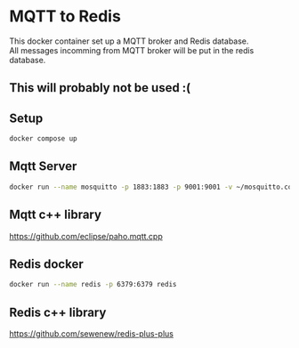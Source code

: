 # MQTT to Redis

This docker container set up a MQTT broker and Redis database.</br>
All messages incomming from MQTT broker will be put in the redis database.</br>

## This will probably not be used :(

## Setup

```bash
docker compose up
```

## Mqtt Server

```bash
docker run --name mosquitto -p 1883:1883 -p 9001:9001 -v ~/mosquitto.conf:/mosquitto/config/mosquitto.conf eclipse-mosquitto
```

## Mqtt c++ library

<https://github.com/eclipse/paho.mqtt.cpp>

## Redis docker

```bash
docker run --name redis -p 6379:6379 redis
```

## Redis c++ library

<https://github.com/sewenew/redis-plus-plus>
